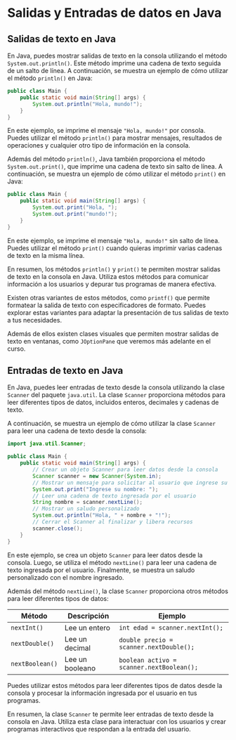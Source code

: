 # Salidas y Entradas de datos en Java

## Salidas de texto en Java

En Java, puedes mostrar salidas de texto en la consola utilizando el método `System.out.println()`. Este método imprime
una cadena de texto seguida de un salto de línea. A continuación, se muestra un ejemplo de cómo utilizar el método
`println()` en Java:

```java
public class Main {
    public static void main(String[] args) {
        System.out.println("Hola, mundo!");
    }
}
```

En este ejemplo, se imprime el mensaje `"Hola, mundo!"` por consola. Puedes utilizar el método `println()` para mostrar
mensajes, resultados de operaciones y cualquier otro tipo de información en la consola.

Además del método `println()`, Java también proporciona el método `System.out.print()`, que imprime una cadena de texto
sin salto de línea. A continuación, se muestra un ejemplo de cómo utilizar el método `print()` en Java:

```java
public class Main {
    public static void main(String[] args) {
        System.out.print("Hola, ");
        System.out.print("mundo!");
    }
}
```

En este ejemplo, se imprime el mensaje `"Hola, mundo!"` sin salto de línea. Puedes utilizar el método `print()` cuando
quieras imprimir varias cadenas de texto en la misma línea.

En resumen, los métodos `println()` y `print()` te permiten mostrar salidas de texto en la consola en Java. Utiliza
estos métodos para comunicar información a los usuarios y depurar tus programas de manera efectiva.

Existen otras variantes de estos métodos, como `printf()` que permite formatear la salida de texto con especificadores
de formato. Puedes explorar estas variantes para adaptar la presentación de tus salidas de texto a tus necesidades.

Además de ellos existen clases visuales que permiten mostrar salidas de texto en ventanas, como `JOptionPane` que
veremos más adelante en el curso.

## Entradas de texto en Java

En Java, puedes leer entradas de texto desde la consola utilizando la clase `Scanner` del paquete `java.util`. La clase
`Scanner` proporciona métodos para leer diferentes tipos de datos, incluidos enteros, decimales y cadenas de texto.

A continuación, se muestra un ejemplo de cómo utilizar la clase `Scanner` para leer una cadena de texto desde la
consola:

```java
import java.util.Scanner;

public class Main {
    public static void main(String[] args) {
        // Crear un objeto Scanner para leer datos desde la consola
        Scanner scanner = new Scanner(System.in);
        // Mostrar un mensaje para solicitar al usuario que ingrese su nombre
        System.out.print("Ingrese su nombre: ");
        // Leer una cadena de texto ingresada por el usuario
        String nombre = scanner.nextLine();
        // Mostrar un saludo personalizado
        System.out.println("Hola, " + nombre + "!");
        // Cerrar el Scanner al finalizar y libera recursos
        scanner.close();
    }
}
```

En este ejemplo, se crea un objeto `Scanner` para leer datos desde la consola. Luego, se utiliza el método `nextLine()`
para leer una cadena de texto ingresada por el usuario. Finalmente, se muestra un saludo personalizado con el nombre
ingresado.

Además del método `nextLine()`, la clase `Scanner` proporciona otros métodos para leer diferentes tipos de datos:

| Método          | Descripción     | Ejemplo                                   |
|-----------------|-----------------|-------------------------------------------|
| `nextInt()`     | Lee un entero   | `int edad = scanner.nextInt();`           |
| `nextDouble()`  | Lee un decimal  | `double precio = scanner.nextDouble();`   |
| `nextBoolean()` | Lee un booleano | `boolean activo = scanner.nextBoolean();` |

Puedes utilizar estos métodos para leer diferentes tipos de datos desde la consola y procesar la información ingresada
por el usuario en tus programas.

En resumen, la clase `Scanner` te permite leer entradas de texto desde la consola en Java. Utiliza esta clase para
interactuar con los usuarios y crear programas interactivos que respondan a la entrada del usuario.

